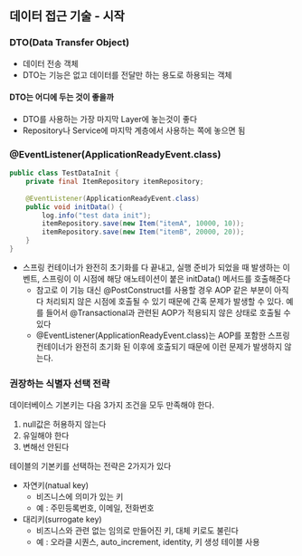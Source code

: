 ## 데이터 접근 기술 - 시작
### DTO(Data Transfer Object)
- 데이터 전송 객체
- DTO는 기능은 없고 데이터를 전달만 하는 용도로 하용되는 객체

#### DTO는 어디에 두는 것이 좋을까
- DTO를 사용하는 가장 마지막 Layer에 놓는것이 좋다
- Repository나 Service에 마지막 계층에서 사용하는 쪽에 놓으면 됨

### @EventListener(ApplicationReadyEvent.class)
```java
public class TestDataInit {
    private final ItemRepository itemRepository;
    
    @EventListener(ApplicationReadyEvent.class)
    public void initData() {
        log.info("test data init");
        itemRepository.save(new Item("itemA", 10000, 10));
        itemRepository.save(new Item("itemB", 20000, 20));
    }
}
```
- 스프링 컨테이너가 완전히 초기화를 다 끝내고, 실행 준비가 되었을 때 발생하는 이벤트, 스프링이 이 시점에 해당 애노테이션이 붙은 initData() 메서드를 호출해준다
  - 참고로 이 기능 대신 @PostConstruct를 사용할 경우 AOP 같은 부분이 아직 다 처리되지 않은 시점에 호출될 수 있기 때문에 간혹 문제가 발생할 수 있다. 예를 들어서 @Transactional과 관련된 AOP가 적용되지 않은 상태로 호출될 수 있다
  - @EventListener(ApplicationReadyEvent.class)는 AOP를 포함한 스프링 컨테이너가 완전히 초기화 된 이후에 호출되기 때문에 이런 문제가 발생하지 않는다.

### 권장하는 식별자 선택 전략
데이터베이스 기본키는 다음 3가지 조건을 모두 만족해야 한다.
1. null값은 허용하지 않는다
2. 유일해야 한다
3. 변해선 안된다

테이블의 기본키를 선택하는 전략은 2가지가 있다
- 자연키(natual key)
  - 비즈니스에 의미가 있는 키
  - 예 : 주민등록번호, 이메일, 전화번호
- 대리키(surrogate key)
  - 비즈니스와 관련 없는 임의로 만들어진 키, 대체 키로도 불린다
  - 예 : 오라클 시퀀스, auto_increment, identity, 키 생성 테이블 사용
